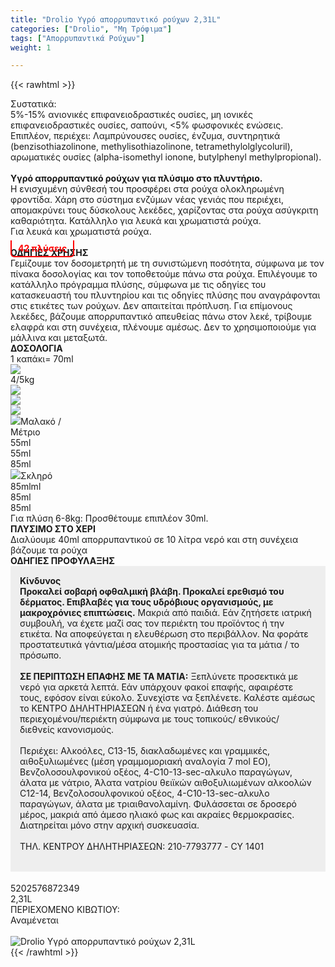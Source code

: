 ```yaml
---
title: "Drolio Υγρό απορρυπαντικό ρούχων 2,31L"
categories: ["Drolio", "Μη Τρόφιμα"]
tags: ["Απορρυπαντικά Ρούχων"]
weight: 1

---
```

{{< rawhtml >}}

<div class="sload164"><div class="product"><div id="sistatika">Συστατικά:</div><div class="alltext">5%-15% ανιονικές επιφανειοδραστικές ουσίες, µη ιονικές επιφανειοδραστικές ουσίες, σαπούνι, &lt;5% φωσφονικές ενώσεις. Επιπλέον, περιέχει: Λαµπρύνουσες ουσίες, ένζυµα, συντηρητικά (benzisothiazolinone, methylisothiazolinone, tetramethylolglycoluril), αρωµατικές ουσίες (alpha-isomethyl ionone, butylphenyl methylpropional).<br><br><b>Υγρό απορρυπαντικό ρούχων για πλύσιμο στο πλυντήριο.</b><br>Η ενισχυµένη σύνθεσή του προσφέρει στα ρούχα ολοκληρωµένη φροντίδα. Χάρη στο σύστηµα ενζύµων νέας γενιάς που περιέχει, αποµακρύνει τους δύσκολους λεκέδες, χαρίζοντας στα ρούχα ασύγκριτη καθαριότητα. Κατάλληλο για λευκά και χρωµατιστά ρούχα.<br>Για λευκά και χρωματιστά ρούχα.<br><b style="padding:4px 10px;color:red;border-bottom:2px solid red;border-left:2px solid red;border-right:2px solid red;position:relative;top:10px;border-radius:0 0 6px 6px">42 πλύσεις</b></div><div class="whead"><strong>ΟΔΗΓΙΕΣ ΧΡΗΣΗΣ</strong></div><div class="seee sp15">Γεμίζουμε τον δοσομετρητή με τη συνιστώμενη ποσότητα, σύμφωνα με τον πίνακα δοσολογίας και τον τοποθετούμε πάνω στα ρούχα. Επιλέγουμε το κατάλληλο πρόγραμμα πλύσης, σύμφωνα με τις οδηγίες του κατασκευαστή του πλυντηρίου και τις οδηγίες πλύσης που αναγράφονται στις ετικέτες των ρούχων. Δεν απαιτείται πρόπλυση. Για επίμονους λεκέδες, βάζουμε απορρυπαντικό απευθείας πάνω στον λεκέ, τρίβουμε ελαφρά και στη συνέχεια, πλένουμε αμέσως. Δεν το χρησιμοποιούμε για μάλλινα και μεταξωτά.</div><div class="keno"></div><div class="wtab"><div class="whead"><strong>ΔΟΣΟΛΟΓΙΑ</strong></div><div class="wtab1"><div>1 καπάκι= 70ml</div><div><img src="/media/icons/mez2.svg"></div></div><div class="wtab2"><div>4/5kg</div><div><img src="/media/icons/blou1.png"></div><div><img src="/media/icons/blou2.png"></div><div><img src="/media/icons/blou3.png"></div></div><div class="wtab3"><div><img src="/media/icons/drop.png">Μαλακό / Μέτριο</div><div>55ml</div><div>55ml</div><div>85ml</div></div><div class="wtab3"><div><img src="/media/icons/drop.png">Σκληρό</div><div>85mlml</div><div>85ml</div><div>85ml</div></div><div class="whead">Για πλύση 6-8kg:&nbsp;Προσθέτουμε επιπλέον 30ml.</div></div><style>.wtab2 div,.wtab3 div{width:25%}</style><div class="keno"></div><div class="sored stfff stcenter sp1015"><strong>ΠΛΥΣΙΜO ΣΤO ΧΕΡΙ</strong></div><div class="seee sp15 stcenter">Διαλύουμε 40ml απορρυπαντικού σε 10 λίτρα νερό και στη συνέχεια βάζουμε τα ρούχα</div><div class="keno"></div><div class="sred sp1015 stcenter"><strong>ΟΔΗΓΙΕΣ ΠΡΟΦΥΛΑΞΗΣ</strong></div><div class="alltext" style="background:#eee;padding:15px;margin-bottom:18px"><b>Κίνδυνος</b><br><b>Προκαλεί σοβαρή οφθαλµική βλάβη. Προκαλεί ερεθισµό του δέρµατος. Επιβλαβές για τους υδρόβιους οργανισµούς, µε µακροχρόνιες επιπτώσεις.</b> Μακριά από παιδιά. Εάν ζητήσετε ιατρική συµβουλή, να έχετε µαζί σας τον περιέκτη του προϊόντος ή την ετικέτα. Να αποφεύγεται η ελευθέρωση στο περιβάλλον. Να φοράτε προστατευτικά γάντια/µέσα ατοµικής προστασίας για τα µάτια / το πρόσωπο.<br><br><b>ΣΕ ΠΕΡΙΠΤΩΣΗ ΕΠΑΦΗΣ ΜΕ ΤΑ ΜΑΤΙΑ:</b> Ξεπλύνετε προσεκτικά µε νερό για αρκετά λεπτά. Εάν υπάρχουν φακοί επαφής, αφαιρέστε τους, εφόσον είναι εύκολο. Συνεχίστε να ξεπλένετε. Καλέστε αµέσως το ΚΕΝΤΡΟ ΔΗΛΗΤΗΡΙΑΣΕΩΝ ή ένα γιατρό. Διάθεση του περιεχοµένου/περιέκτη σύµφωνα µε τους τοπικούς/ εθνικούς/ διεθνείς κανονισµούς.<br><br>Περιέχει: Αλκοόλες, C13-15, διακλαδωµένες και γραµµικές, αιθοξυλιωµένες (µέση γραµµοµοριακή αναλογία 7 mol EO), Βενζολοσουλφονικού οξέος, 4-C10-13-sec-αλκυλο παραγώγων, άλατα µε νάτριο, Άλατα νατρίου θειϊκών αιθοξυλιωµένων αλκοολών C12-14, Βενζολοσουλφονικού οξέος, 4-C10-13-sec-αλκυλο παραγώγων, άλατα µε τριαιθανολαµίνη. Φυλάσσεται σε δροσερό µέρος, µακριά από άµεσο ηλιακό φως και ακραίες θερµοκρασίες. Διατηρείται µόνο στην αρχική συσκευασία.<br><br>ΤΗΛ. ΚΕΝΤΡΟΥ ΔΗΛΗΤΗΡΙΑΣΕΩΝ: 210-7793777 - CY 1401<br><br><img src="/media/icons/danger1.png" style="max-width:199px;display:flex;margin:auto" alt=""></div><div id="barcode"><div id="barimage1"></div><span id="bartext">5202576872349</span></div><div id="varos"><div id="varosimage1"></div><span id="varostext">2,31L</span></div><div id="kivotio">ΠΕΡΙΕΧΟΜΕΝΟ ΚΙΒΩΤΙΟΥ:<br>Αναμένεται</div><br><div class="pimg"><img alt="Drolio Υγρό απορρυπαντικό ρούχων 2,31L" title="Drolio Υγρό απορρυπαντικό ρούχων 2,31L" src="/media/images/drolio-ygro-aporrypantiko-rouxwn-2,31l.jpg"></div></div></div>
{{< /rawhtml >}}


